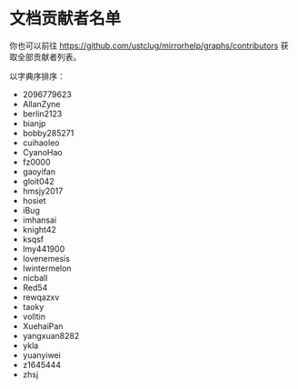# 文档贡献者名单

你也可以前往 <https://github.com/ustclug/mirrorhelp/graphs/contributors>
获取全部贡献者列表。

以字典序排序：

-   2096779623
-   AllanZyne
-   berlin2123
-   bianjp
-   bobby285271
-   cuihaoleo
-   CyanoHao
-   fz0000
-   gaoyifan
-   gloit042
-   hmsjy2017
-   hosiet
-   iBug
-   imhansai
-   knight42
-   ksqsf
-   lmy441900
-   lovenemesis
-   lwintermelon
-   nicball
-   Red54
-   rewqazxv
-   taoky
-   volltin
-   XuehaiPan
-   yangxuan8282
-   ykla
-   yuanyiwei
-   z1645444
-   zhsj
